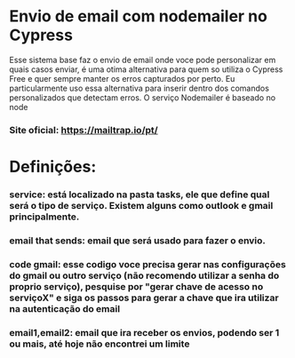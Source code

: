 # Envio de email com nodemailer no Cypress
Esse sistema base faz o envio de email onde voce pode personalizar em quais casos enviar, é uma otima alternativa para quem so utiliza o Cypress Free e quer sempre manter os erros capturados por perto. Eu particularmente uso essa alternativa para inserir dentro dos comandos personalizados que detectam erros.
O serviço Nodemailer é baseado no node  
### Site oficial: https://mailtrap.io/pt/



# Definições:
### service: está localizado na pasta tasks, ele que define qual será o tipo de serviço. Existem alguns como outlook e gmail principalmente.
### email that sends: email que será usado para fazer o envio.
### code gmail: esse codigo voce precisa gerar nas configurações do gmail ou outro serviço (não recomendo utilizar a senha do proprio serviço), pesquise por "gerar chave de acesso no serviçoX" e siga os passos para gerar a chave que ira utilizar na autenticação do email
### email1,email2: email que ira receber os envios, podendo ser 1 ou mais, até hoje não encontrei um limite
